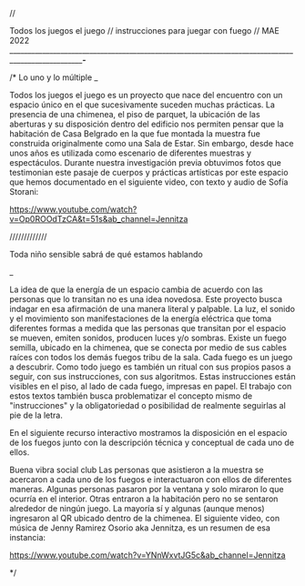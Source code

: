 //

Todos los juegos el juego // instrucciones para juegar con fuego // MAE 2022
_____________________________________________________________________________________________________________________-___________________

/*
Lo uno y lo múltiple
_

Todos los juegos el juego es un proyecto que nace del encuentro con un espacio único en el que sucesivamente suceden muchas prácticas. 
La presencia de una chimenea, el piso de parquet, 
la ubicación de las aberturas y su disposición dentro del edificio nos permiten pensar que la habitación de Casa Belgrado en la que fue montada
la muestra fue construida originalmente como una Sala de Estar.  Sin embargo, desde hace unos años es utilizada como escenario de diferentes muestras y espectáculos.
Durante nuestra investigación previa obtuvimos fotos que testimonian este pasaje de cuerpos y prácticas artísticas por este espacio que hemos documentado en el siguiente video, con texto y audio de Sofía Storani: 

https://www.youtube.com/watch?v=Op0ROOdTzCA&t=51s&ab_channel=Jennitza 


/////////////

Toda niño sensible sabrá de qué estamos hablando

_

La idea de que la energía de un espacio cambia de acuerdo con las personas que lo transitan no es una idea novedosa.
Este proyecto busca indagar en esa afirmación de una manera literal y palpable. La luz, el sonido y el movimiento son manifestaciones 
de la energía eléctrica que toma diferentes formas a medida que las personas que transitan por el espacio se mueven, emiten sonidos, producen luces y/o sombras. 
Existe un fuego semilla, ubicado en la chimenea, que se conecta por medio de sus cables raíces con todos los demás fuegos tribu de la sala. 
Cada fuego es un juego a descubrir. Como todo juego es también un ritual con sus propios pasos a seguir, con sus instrucciones, con sus algoritmos. 
Estas instrucciones están visibles en el piso, al lado de cada fuego, impresas en papel.
El trabajo con estos textos también busca problematizar el concepto mismo de "instrucciones" y la obligatoriedad o posibilidad de realmente seguirlas al pie de la letra. 

En el siguiente recurso interactivo mostramos la disposición en el espacio de los fuegos junto con la descripción técnica y conceptual de cada uno de ellos. 

Buena vibra social club
Las personas que asistieron a la muestra se acercaron a cada uno de los fuegos e interactuaron con ellos de diferentes maneras. Algunas personas pasaron por la ventana y solo miraron lo que ocurría en el interior. Otras entraron a la habitación pero no se sentaron alrededor de ningún juego. La mayoría sí y algunas (aunque menos) ingresaron al QR ubicado dentro de la chimenea. 
El siguiente video, con música de Jenny Ramirez Osorio aka Jennitza, es un resumen de esa instancia: 

https://www.youtube.com/watch?v=YNnWxvtJG5c&ab_channel=Jennitza 


*/
